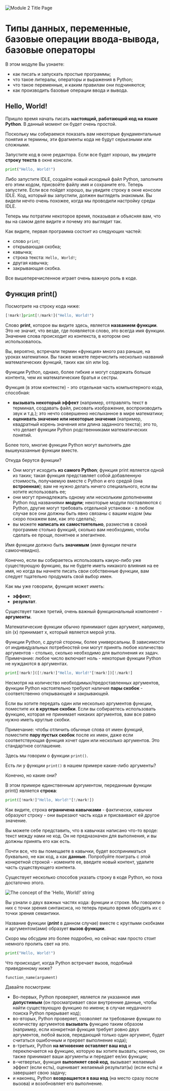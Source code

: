 ![Module 2 Title Page](./assets/PE1_2.1.1.0_RUS.png)  

# Типы данных, переменные, базовые операции ввода-вывода, базовые операторы

В этом модуле Вы узнаете:

*   как писать и запускать простые программы;
*   что такое литералы, операторы и выражения в Python;
*   что такое переменные, и каким правилам они подчиняются;
*   как производить базовые операции ввода и вывода.


## Hello, World!

Пришло время начать писать **настоящий, работающий код на языке Python**. В данный момент он будет очень простой.

Поскольку мы собираемся показать вам некоторые фундаментальные понятия и термины, эти фрагменты кода не будут серьезными или сложными.

Запустите код в окне редактора. Если все будет хорошо, вы увидите **строку текста** в окне консоли.

```python
print("Hello, World!")
```

Либо запустите IDLE, создайте новый исходный файл Python, заполните его этим кодом, присвойте файлу имя и сохраните его. Теперь запустите. Если все пойдет хорошо, вы увидите строку в окне консоли IDLE. Код, который вы запустили, должен выглядеть знакомым. Вы видели нечто очень похожее, когда мы проводили настройку среды IDLE.

Теперь мы потратим некоторое время, показывая и объясняя вам, что вы на самом деле видите и почему это выглядит так.

Как видите, первая программа состоит из следующих частей:

*   слово `print`;
*   открывающая скобка;
*   кавычка;
*   строка текста: `Hello, World!`;
*   другая кавычка;
*   закрывающая скобка.

Все вышеперечисленное играет очень важную роль в коде.

## Функция print()

Посмотрите на строку кода ниже:

```python
[!mark!]print[!/mark!]("Hello, World!")
```

Слово **print**, которое вы видите здесь, является **названием функции**. Это не значит, что везде, где появляется слово, это всегда имя функции. Значение слова происходит из контекста, в котором оно использовалось.

Вы, вероятно, встречали термин «функция» много раз раньше, на уроках математики. Вы также можете перечислить несколько названий математических функций, таких как sin или log.

Функции Python, однако, более гибкие и могут содержать больше контента, чем их математические братья и сестры.

Функция (в этом контексте) - это отдельная часть компьютерного кода, способная:

*   **вызывать некоторый эффект** (например, отправлять текст в терминал, создавать файл, рисовать изображение, воспроизводить звук и т.д.); это нечто совершенно неслыханное в мире математики;
*   **оценивать значение или некоторые значения** (например, квадратный корень значения или длина заданного текста); это то, что делает функции Python родственниками математических понятий.

Более того, многие функции Python могут выполнять две вышеуказанные функции вместе.

Откуда берутся функции?

*   Они могут исходить **из самого Python**; функция print является одной из таких; такая функция представляет собой добавленную стоимость, получаемую вместе с Python и его средой (она **встроенная**); вам не нужно делать ничего специального, если вы хотите использовать ее;
*   они могут принадлежать одному или нескольким дополнениям Python под названиями **модули**; некоторые модули поставляются с Python, другие могут требовать отдельной установки - в любом случае все они должны быть явно связаны с вашим кодом (мы скоро покажем вам, как это сделать);
*   вы можете **написать их самостоятельно**, разместив в своей программе столько функций, сколько вам необходимо, чтобы сделать ее проще, понятнее и элегантнее.

Имя функции должно быть **значимым** (имя функции печати самоочевидно).

Конечно, если вы собираетесь использовать какую-либо уже существующую функцию, вы не будете иметь никакого влияния на ее имя, но когда вы начнете писать свои собственные функции, вам следует тщательно продумать свой выбор имен.

Как мы уже говорили, функция может иметь:

*   **эффект**;
*   **результат**.

Существует также третий, очень важный функциональный компонент - **аргументы**.

Математические функции обычно принимают один аргумент, например, sin (x) принимает x, который является мерой угла.

Функции Python, с другой стороны, более универсальны. В зависимости от индивидуальных потребностей они могут принять любое количество аргументов - столько, сколько необходимо для выполнения их задач. Примечание: любое число включает ноль - некоторые функции Python не нуждаются в аргументах.

```python
print[!mark!]([!/mark!]"Hello, World!"[!mark!])[!/mark!]
```

Несмотря на количество необходимых/предоставленных аргументов, функции Python настоятельно требуют наличия **пары скобок** - соответственно открывающей и закрывающей.

Если вы хотите передать один или несколько аргументов функции, поместите их **в круглые скобки**. Если вы собираетесь использовать функцию, которая не принимает никаких аргументов, вам все равно нужно иметь круглые скобки.

Примечание: чтобы отличить обычные слова от имен функций, поместите **пару пустых скобок** после их имен, даже если соответствующая функция хочет один или несколько аргументов. Это стандартное соглашение.

Здесь мы говорим о функции `print()`.

Есть ли у функции `print()` в нашем примере какие-либо аргументы?

Конечно, но какие они?

В этом примере единственным аргументом, переданным функции print() является **строка**:

```python
print([!mark!]"Hello, World!"[!/mark!])
```

Как видите, строка **ограничена кавычками** - фактически, кавычки образуют строку - они вырезают часть кода и присваивают ей другое значение.

Вы можете себе представить, что в кавычках написано что-то вроде: текст между нами не код. Он не предназначен для выполнения, и вы должны принять его как есть.

Почти все, что вы помещаете в кавычки, будет восприниматься буквально, не как код, а как **данные**. Попробуйте поиграть с этой конкретной строкой - измените ее, введите новый контент, удалите часть существующего контента.

Существует несколько способов указать строку в коде Python, но пока достаточно этого.

![The concept of the 'Hello, World!' string](./assets/e5d1166e2e712f8c01f520f65d73aa8dc57ae01a.png)

Вы узнали о двух важных частях кода: функции и строке. Мы говорили о них с точки зрения синтаксиса, но теперь пришло время обсудить их с точки зрения семантики.

Название функции (**_print_** в данном случае) вместе с круглыми скобками и аргументом(ами) образует **вызов функции**.

Скоро мы обсудим это более подробно, но сейчас нам просто стоит немного пролить свет на это.

```python
print("Hello, World!")
```

Что происходит, когда Python встречает вызов, подобный приведенному ниже?

```
function_name(argument)  
```

Давайте посмотрим:

*   Во-первых, Python проверяет, является ли указанное имя **допустимым** (он просматривает свои внутренние данные, чтобы найти существующую функцию по имени; в случае неудачного поиска Python прерывает код);
*   во-вторых, Python проверяет, позволяет ли требование функции по количеству аргументов **вызывать** функцию таким образом (например, если конкретная функция требует ровно двух аргументов, любой вызов, передающий только один аргумент, будет считаться ошибочным и прервет выполнение кода);
*   в-третьих, Python **на мгновение оставляет ваш код** и переключается на функцию, которую вы хотите вызвать; конечно, он также принимает ваши аргументы и передает ее/их функции;
*   в-четвертых, функция **выполняет свой код**, вызывает желаемый эффект (если есть), оценивает желаемый результат(ы) (если есть) и завершает свою задачу;
*   и наконец, Python **возвращается в ваш код** (на место сразу после вызова) и возобновляет его выполнение.

